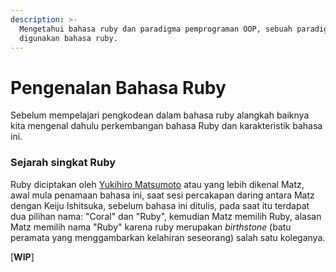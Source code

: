 ```yaml
---
description: >-
  Mengetahui bahasa ruby dan paradigma pemprograman OOP, sebuah paradigma yang
  digunakan bahasa ruby.
---
```


# Pengenalan Bahasa Ruby

Sebelum mempelajari pengkodean dalam bahasa ruby alangkah baiknya kita mengenal dahulu perkembangan bahasa Ruby dan karakteristik bahasa ini.

### Sejarah singkat Ruby

Ruby diciptakan oleh [Yukihiro Matsumoto](https://en.wikipedia.org/wiki/Yukihiro_Matsumoto) atau yang lebih dikenal Matz,  awal mula penamaan bahasa ini, saat sesi percakapan daring antara Matz dengan Keiju Ishitsuka, sebelum bahasa ini ditulis, pada saat itu terdapat dua pilihan nama: "Coral" dan "Ruby", kemudian Matz memilih Ruby, alasan Matz memilih nama "Ruby" karena ruby merupakan _birthstone_ \(batu peramata yang menggambarkan kelahiran seseorang\) salah satu koleganya.  
  
\[**WIP**\]



